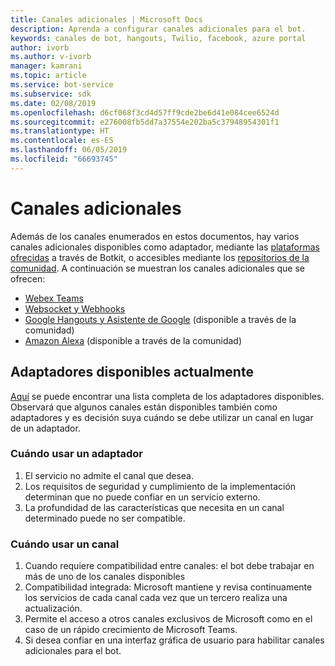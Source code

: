 ```yaml
---
title: Canales adicionales | Microsoft Docs
description: Aprenda a configurar canales adicionales para el bot.
keywords: canales de bot, hangouts, Twilio, facebook, azure portal
author: ivorb
ms.author: v-ivorb
manager: kamrani
ms.topic: article
ms.service: bot-service
ms.subservice: sdk
ms.date: 02/08/2019
ms.openlocfilehash: d6cf068f3cd4d57ff9cde2be6d41e084cee6524d
ms.sourcegitcommit: e276008fb5dd7a37554e202ba5c37948954301f1
ms.translationtype: HT
ms.contentlocale: es-ES
ms.lasthandoff: 06/05/2019
ms.locfileid: "66693745"
---
```

# <a name="additional-channels"></a>Canales adicionales

Además de los canales enumerados en estos documentos, hay varios canales adicionales disponibles como adaptador, mediante las [plataformas ofrecidas](https://botkit.ai/docs/v4/platforms/) a través de Botkit, o accesibles mediante los [repositorios de la comunidad](https://github.com/BotBuilderCommunity/). A continuación se muestran los canales adicionales que se ofrecen:

- [Webex Teams](https://botkit.ai/docs/v4/platforms/webex.html)
- [Websocket y Webhooks](https://botkit.ai/docs/v4/platforms/web.html)
- [Google Hangouts y Asistente de Google](https://github.com/BotBuilderCommunity/) (disponible a través de la comunidad)
- [Amazon Alexa](https://github.com/BotBuilderCommunity/) (disponible a través de la comunidad)

## <a name="currently-available-adapters"></a>Adaptadores disponibles actualmente

[Aquí](https://botkit.ai/docs/v4/platforms/) se puede encontrar una lista completa de los adaptadores disponibles. Observará que algunos canales están disponibles también como adaptadores y es decisión suya cuándo se debe utilizar un canal en lugar de un adaptador.

### <a name="when-to-use-an-adapter"></a>Cuándo usar un adaptador

1. El servicio no admite el canal que desea.
2. Los requisitos de seguridad y cumplimiento de la implementación determinan que no puede confiar en un servicio externo.
3. La profundidad de las características que necesita en un canal determinado puede no ser compatible.

### <a name="when-to-use-a-channel"></a>Cuándo usar un canal

1. Cuando requiere compatibilidad entre canales: el bot debe trabajar en más de uno de los canales disponibles
2. Compatibilidad integrada: Microsoft mantiene y revisa continuamente los servicios de cada canal cada vez que un tercero realiza una actualización.
3. Permite el acceso a otros canales exclusivos de Microsoft como en el caso de un rápido crecimiento de Microsoft Teams.
4. Si desea confiar en una interfaz gráfica de usuario para habilitar canales adicionales para el bot.
